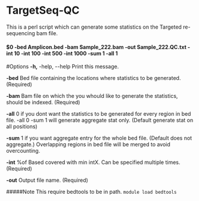 # TargetSeq-QC
This is a perl script which can generate some statistics on the Targeted re-sequencing bam file.

#### $0 -bed Amplicon.bed -bam Sample_222.bam -out Sample_222.QC.txt -int 10 -int 100 -int 500 -int 1000 -sum 1 -all 1 
#Options
**-h,** -help, --help Print this message.

**-bed**    Bed file containing the locations where statistics to be generated. (Required)

**-bam**    Bam file on which the you whould like to generate the statistics, should be indexed. (Required)

**-all**    0 if you dont want the statistics to be generated for every region in bed file.
        -all 0 -sum 1 will generate aggregate stat only. (Default generate stat on all positions)

**-sum**    1 if you want aggregate entry for the whole bed file. (Default does not aggregate.)
Overlapping regions in bed file will be merged to avoid overcounting.

**-int**    %of Based covered with min intX. Can be specified multiple times. (Required)

**-out**    Output file name. (Required)

#####Note
This require bedtools to be in path. `module load bedtools`
